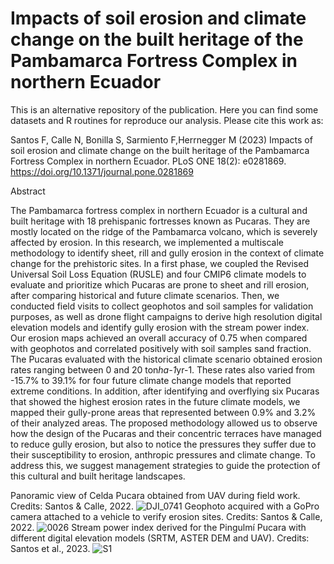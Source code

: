 # Impacts of soil erosion and climate change on the built heritage of the Pambamarca Fortress Complex in northern Ecuador

This is an alternative repository of the publication. Here you can find some datasets and R routines for reproduce our analysis. Please cite this work as:

Santos F, Calle N, Bonilla S, Sarmiento F,Herrnegger M (2023) Impacts of soil erosion and climate change on the built heritage of the
Pambamarca Fortress Complex in northern Ecuador. PLoS ONE 18(2): e0281869. https://doi.org/10.1371/journal.pone.0281869

Abstract

The Pambamarca fortress complex in northern Ecuador is a cultural and built heritage with 18 prehispanic fortresses known as Pucaras. They are mostly located on the ridge of the Pambamarca volcano, which is severely affected by erosion. In this research, we implemented a multiscale methodology to identify sheet, rill and gully erosion in the context of climate change for the prehistoric sites. In a first phase, we coupled the Revised Universal Soil Loss Equation (RUSLE) and four CMIP6 climate models to evaluate and prioritize which Pucaras are prone to sheet and rill erosion, after comparing historical and future climate scenarios. Then, we conducted field visits to collect geophotos and soil samples for validation purposes, as well as drone flight campaigns to derive high resolution digital elevation models and identify gully erosion with the stream power index. Our erosion maps achieved an overall accuracy of 0.75 when compared with geophotos and correlated positively with soil samples sand fraction. The Pucaras evaluated with the historical climate scenario obtained erosion rates ranging between 0 and 20 ton*ha-1*yr-1. These rates also varied from -15.7% to 39.1% for four future climate change models that reported extreme conditions. In addition, after identifying and overflying six Pucaras that showed the highest erosion rates in the future climate models, we mapped their gully-prone areas that represented between 0.9%
and 3.2% of their analyzed areas. The proposed methodology allowed us to observe how the design of the Pucaras and their concentric terraces have managed to reduce gully erosion, but also to notice the pressures they suffer due to their susceptibility to erosion, anthropic pressures and climate change. To address this, we suggest management strategies to guide the protection of this cultural and built heritage landscapes.

Panoramic view of Celda Pucara obtained from UAV during field work. Credits: Santos & Calle, 2022.
![DJI_0741](https://user-images.githubusercontent.com/31245421/207487371-4f253e37-b095-4ea4-a80e-fabacfbc892f.JPG)
Geophoto acquired with a GoPro camera attached to a vehicle to verify erosion sites. Credits: Santos & Calle, 2022.
![0026](https://user-images.githubusercontent.com/31245421/207487038-8dd5ab40-d264-475b-99be-84b5ed618928.JPG)
Stream power index derived for the Pingulmí Pucara with different digital elevation models (SRTM, ASTER DEM and UAV). Credits: Santos et al., 2023.
![S1](https://user-images.githubusercontent.com/31245421/207488022-20d51d68-cd27-4376-9780-adc4321f1ecd.jpg)
